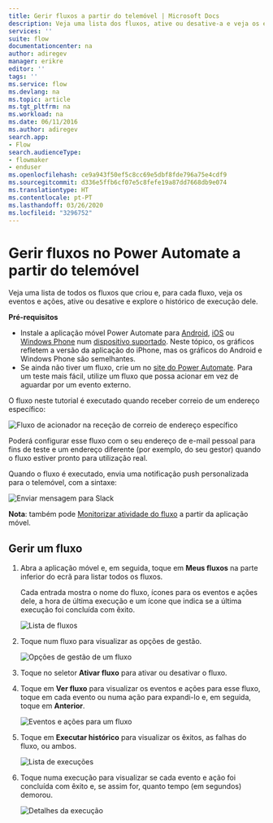 ```yaml
---
title: Gerir fluxos a partir do telemóvel | Microsoft Docs
description: Veja uma lista dos fluxos, ative ou desative-a e veja os eventos, ações e histórico de execução de cada fluxo
services: ''
suite: flow
documentationcenter: na
author: adiregev
manager: erikre
editor: ''
tags: ''
ms.service: flow
ms.devlang: na
ms.topic: article
ms.tgt_pltfrm: na
ms.workload: na
ms.date: 06/11/2016
ms.author: adiregev
search.app:
- Flow
search.audienceType:
- flowmaker
- enduser
ms.openlocfilehash: ce9a943f50ef5c8cc69e5dbf8fde796a75e4cdf9
ms.sourcegitcommit: d336e5ffb6cf07e5c8fefe19a87dd7668db9e074
ms.translationtype: HT
ms.contentlocale: pt-PT
ms.lasthandoff: 03/26/2020
ms.locfileid: "3296752"
---
```

# <a name="manage-flows-in-power-automate-from-your-phone"></a>Gerir fluxos no Power Automate a partir do telemóvel

Veja uma lista de todos os fluxos que criou e, para cada fluxo, veja os eventos e ações, ative ou desative e explore o histórico de execução dele.

**Pré-requisitos**

* Instale a aplicação móvel Power Automate para [Android](https://aka.ms/flowmobiledocsandroid), [iOS](https://aka.ms/flowmobiledocsios) ou [Windows Phone](https://aka.ms/flowmobilewindows) num [dispositivo suportado](getting-started.md#use-the-mobile-app). Neste tópico, os gráficos refletem a versão da aplicação do iPhone, mas os gráficos do Android e Windows Phone são semelhantes.
* Se ainda não tiver um fluxo, crie um no [site do Power Automate](https://flow.microsoft.com/). Para um teste mais fácil, utilize um fluxo que possa acionar em vez de aguardar por um evento externo.

O fluxo neste tutorial é executado quando receber correio de um endereço específico:

![Fluxo de acionador na receção de correio de endereço específico](./media/mobile-manage-flows/create-trigger.png)

Poderá configurar esse fluxo com o seu endereço de e-mail pessoal para fins de teste e um endereço diferente (por exemplo, do seu gestor) quando o fluxo estiver pronto para utilização real.

Quando o fluxo é executado, envia uma notificação push personalizada para o telemóvel, com a sintaxe:

![Enviar mensagem para Slack](./media/mobile-manage-flows/create-event.png)

**Nota**: também pode [Monitorizar atividade do fluxo](mobile-monitor-activity.md) a partir da aplicação móvel.

## <a name="manage-a-flow"></a>Gerir um fluxo
1. Abra a aplicação móvel e, em seguida, toque em **Meus fluxos** na parte inferior do ecrã para listar todos os fluxos.
   
    Cada entrada mostra o nome do fluxo, ícones para os eventos e ações dele, a hora de última execução e um ícone que indica se a última execução foi concluída com êxito.
   
    ![Lista de fluxos](./media/mobile-manage-flows/flow-list.png)
2. Toque num fluxo para visualizar as opções de gestão.
   
    ![Opções de gestão de um fluxo](./media/mobile-manage-flows/flow-details.png)
3. Toque no seletor **Ativar fluxo** para ativar ou desativar o fluxo.
4. Toque em **Ver fluxo** para visualizar os eventos e ações para esse fluxo, toque em cada evento ou numa ação para expandi-lo e, em seguida, toque em **Anterior**.
   
    ![Eventos e ações para um fluxo](./media/mobile-manage-flows/flow-event-action.png)
5. Toque em **Executar histórico** para visualizar os êxitos, as falhas do fluxo, ou ambos.
   
    ![Lista de execuções](./media/mobile-manage-flows/history-mixed.png)
6. Toque numa execução para visualizar se cada evento e ação foi concluída com êxito e, se assim for, quanto tempo (em segundos) demorou.
   
    ![Detalhes da execução](./media/mobile-manage-flows/flow-run.png)

